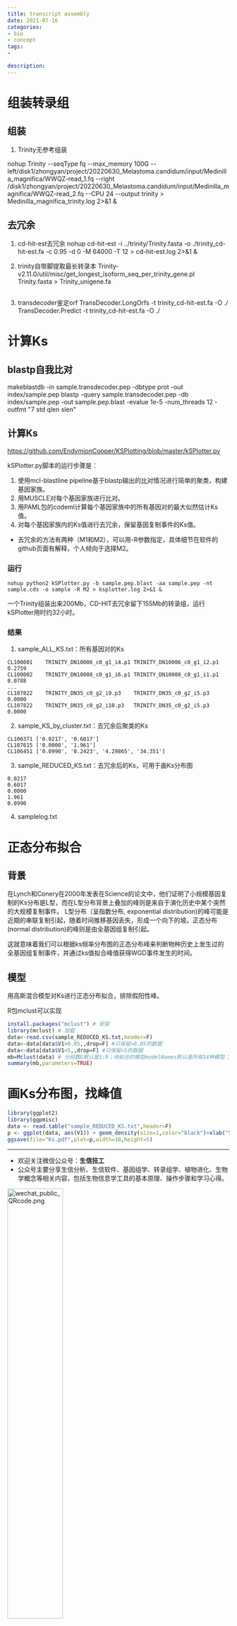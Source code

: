 ```yaml
---
title: transcript assembly
date: 2021-07-16
categories: 
- bio
- concept
tags:
- 

description: 
---
```


<div align="middle"><music URL></div>

# 组装转录组
## 组装
1. Trinity无参考组装

nohup Trinity --seqType fq --max_memory 100G --left/disk1/zhongyan/project/20220630_Melastoma.candidum/input/Medinilla_magnifica/WWQZ-read_1.fq --right /disk1/zhongyan/project/20220630_Melastoma.candidum/input/Medinilla_magnifica/WWQZ-read_2.fq --CPU 24 --output trinity > Medinilla_magnifica_trinity.log 2>&1 &

## 去冗余
1. cd-hit-est去冗余
nohup cd-hit-est -i ../trinity/Trinity.fasta -o ./trinity_cd-hit-est.fa -c 0.95 -d 0 -M 64000 -T 12 > cd-hit-est.log 2>&1 &

2. trinity自带脚提取最长转录本
Trinity-v2.11.0/util/misc/get_longest_isoform_seq_per_trinity_gene.pl Trinity.fasta > Trinity_unigene.fa

## 
3. transdecoder鉴定orf
TransDecoder.LongOrfs -t trinity_cd-hit-est.fa  -O ./
TransDecoder.Predict -t trinity_cd-hit-est.fa -O ./

# 计算Ks
## blastp自我比对
makeblastdb -in sample.transdecoder.pep -dbtype prot -out index/sample.pep
blastp -query sample.transdecoder.pep -db index/sample.pep -out sample.pep.blast -evalue 1e-5 -num_threads 12 -outfmt "7 std qlen slen"

## 计算Ks
https://github.com/EndymionCooper/KSPlotting/blob/master/kSPlotter.py

kSPlotter.py脚本的运行步骤是：
1. 使用mcl-blastline pipeline基于blastp输出的比对情况进行简单的聚类，构建基因家族。
2. 用MUSCLE对每个基因家族进行比对。
3. 用PAML包的codeml计算每个基因家族中的所有基因对的最大似然估计Ks值。
4. 对每个基因家族内的Ks值进行去冗余，保留基因复制事件的Ks值。
- 去冗余的方法有两种（M1和M2），可以用-R参数指定，具体细节在软件的github页面有解释，个人倾向于选择M2。

### 运行
`nohup python2 kSPlotter.py -b sample.pep.blast -aa sample.pep -nt sample.cds -o sample -R M2 > ksplotter.log 2>&1 &`

一个Trinity组装出来200Mb，CD-HIT去冗余留下155Mb的转录组，运行kSPlotter用时约32小时。

### 结果

1. sample_ALL_KS.txt：所有基因对的Ks

```
CL100001	TRINITY_DN10006_c0_g1_i4.p1	TRINITY_DN10006_c0_g1_i2.p1	0.2759
CL100002	TRINITY_DN10008_c0_g1_i6.p1	TRINITY_DN10008_c0_g1_i1.p1	0.0788
...
CL107822	TRINITY_DN35_c0_g2_i9.p3	TRINITY_DN35_c0_g2_i5.p3	0.0000
CL107822	TRINITY_DN35_c0_g2_i10.p3	TRINITY_DN35_c0_g2_i5.p3	0.0000
```

2. sample_KS_by_cluster.txt：去冗余后聚类的Ks

```
CL106371 ['0.0217', '0.6017']
CL107615 ['0.0000', '1.961']
CL106451 ['0.0990', '0.2423', '4.29865', '34.351']
```

3. sample_REDUCED_KS.txt：去冗余后的Ks，可用于画Ks分布图

```
0.0217
0.6017
0.0000
1.961
0.0990
```

4. samplelog.txt

# 正态分布拟合
## 背景
在Lynch和Conery在2000年发表在Science的论文中，他们证明了小规模基因复制的Ks分布是L型，而在L型分布背景上叠加的峰则是来自于演化历史中某个突然的大规模复制事件。
L型分布（呈指数分布, exponential distribution)的峰可能是近期的串联复制引起，随着时间推移基因丢失，形成一个向下的坡。正态分布(normal distribution)的峰则是由全基因组复制引起。

这就意味着我们可以根据ks频率分布图的正态分布峰来判断物种历史上发生过的全基因组复制事件，并通过ks值拟合峰值获得WGD事件发生的时间。

## 模型
用高斯混合模型对Ks进行正态分布拟合，排除假阳性峰。

R包mclust可以实现

```R
install.packages("mclust") # 安装
library(mclust) # 加载
data<-read.csv(sample_REDUCED_KS.txt,header=F)
data<-data[data$V1>0.05,,drop=F] #只保留>0.05的数据
data<-data[data$V1<5,,drop=F] #只保留<5的数据
mb=Mclust(data) # 分组数G默认是1:9；待拟合的模型modelNames默认是所有14种模型；评估最佳模型和最佳分组的标准默认是BIC(Bayesian Information Criterion)。
summary(mb,parameters=TRUE)
```


# 画Ks分布图，找峰值

```R
library(ggplot2)
library(ggpmisc)
data <- read.table("sample_REDUCED_KS.txt",header=F)
p <- ggplot(data, aes(V1)) + geom_density(size=1,color="black")+xlab("Synonymous substitution rate(Ks)")+ylab("Percent of Total Paralogs")+theme_classic()+scale_x_continuous(name="Ks", limits=c(0,2),breaks = seq(0,2,0.1))
ggsave(file="Ks.pdf",plot=p,width=10,height=5)
```

-------

- 欢迎关注微信公众号：**生信技工**
- 公众号主要分享生信分析、生信软件、基因组学、转录组学、植物进化、生物学概念等相关内容，包括生物信息学工具的基本原理、操作步骤和学习心得。

<img src="https://github.com/yanzhongsino/yanzhongsino.github.io/blob/hexo/source/wechat/Wechat_public_qrcode.jpg?raw=true" width=50% title="wechat_public_QRcode.png" align=center/>